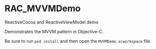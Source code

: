 RAC_MVVMDemo
============

ReactiveCocoa and ReactiveViewModel demo

Demonstrates the MVVM pattern in Objective-C.

Be sure to run `pod install` and then open the `MVVMDemo.xcworkspace` file.

